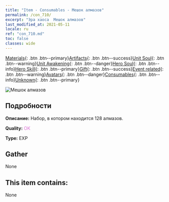 ```yaml
---
title: "Item - Consumables - Мешок алмазов"
permalink: /con_710/
excerpt: "Эра хаоса  Мешок алмазов"
last_modified_at: 2021-05-11
locale: ru
ref: "con_710.md"
toc: false
classes: wide
---
```

 [Materials](/ItemsRU/){: .btn .btn--primary}[Artifacts](/ItemsRU/Artifacts/){: .btn .btn--success}[Unit Soul](/ItemsRU/UnitSoul/){: .btn .btn--warning}[Unit Awakening](/ItemsRU/UnitAwakening/){: .btn .btn--danger}[Hero Soul](/ItemsRU/HeroSoul/){: .btn .btn--info}[Hero Skill](/ItemsRU/HeroSkill/){: .btn .btn--primary}[Gift](/ItemsRU/Gift/){: .btn .btn--success}[Event related](/ItemsRU/Events/){: .btn .btn--warning}[Avatars](/ItemsRU/Avatars/){: .btn .btn--danger}[Consumables](/ItemsRU/Consumables/){: .btn .btn--info}[Unknown](/ItemsRU/Unknown/){: .btn .btn--primary}

 ![Мешок алмазов](/images/t/i_509.png)

## Подробности
 **Описание:** Набор, в котором находится 128 алмазов.

 **Quality:** <span style="color: #DA70D6">OK</span>

 **Type:** EXP

## Gather

  None

## This item contains:

  None

